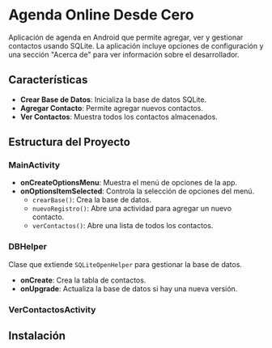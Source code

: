 # Agenda Online Desde Cero

Aplicación de agenda en Android que permite agregar, ver y gestionar contactos usando SQLite. La aplicación incluye opciones de configuración y una sección "Acerca de" para ver información sobre el desarrollador.

## Características

- **Crear Base de Datos**: Inicializa la base de datos SQLite.
- **Agregar Contacto**: Permite agregar nuevos contactos.
- **Ver Contactos**: Muestra todos los contactos almacenados.
## Estructura del Proyecto

### MainActivity

- **onCreateOptionsMenu**: Muestra el menú de opciones de la app.
- **onOptionsItemSelected**: Controla la selección de opciones del menú.
    - `crearBase()`: Crea la base de datos.
    - `nuevoRegistro()`: Abre una actividad para agregar un nuevo contacto.
    - `verContactos()`: Abre una lista de todos los contactos.

### DBHelper

Clase que extiende `SQLiteOpenHelper` para gestionar la base de datos.

- **onCreate**: Crea la tabla de contactos.
- **onUpgrade**: Actualiza la base de datos si hay una nueva versión.

### VerContactosActivity

## Instalación
